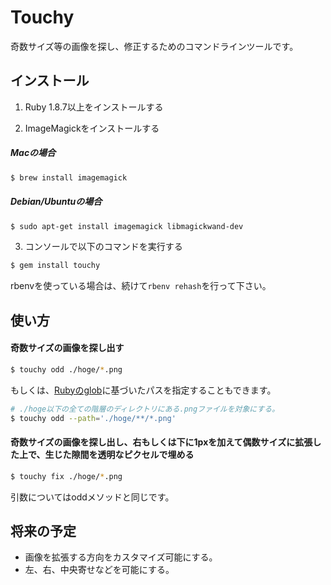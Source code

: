 # Touchy

奇数サイズ等の画像を探し、修正するためのコマンドラインツールです。

## インストール

1. Ruby 1.8.7以上をインストールする

2. ImageMagickをインストールする

  ##### Macの場合
  ```bash
  $ brew install imagemagick
  ```
  
  ##### Debian/Ubuntuの場合
  ```bash
  $ sudo apt-get install imagemagick libmagickwand-dev
  ```

3. コンソールで以下のコマンドを実行する

  ```bash
  $ gem install touchy
  ```

  rbenvを使っている場合は、続けて`rbenv rehash`を行って下さい。

## 使い方

#### 奇数サイズの画像を探し出す

```bash
$ touchy odd ./hoge/*.png
```

もしくは、[Rubyのglob](http://docs.ruby-lang.org/ja/1.9.3/method/Dir/s/glob.html)に基づいたパスを指定することもできます。

```bash
# ./hoge以下の全ての階層のディレクトリにある.pngファイルを対象にする。
$ touchy odd --path='./hoge/**/*.png'
```

#### 奇数サイズの画像を探し出し、右もしくは下に1pxを加えて偶数サイズに拡張した上で、生じた隙間を透明なピクセルで埋める

```bash
$ touchy fix ./hoge/*.png
```

引数についてはoddメソッドと同じです。

## 将来の予定

- 画像を拡張する方向をカスタマイズ可能にする。
- 左、右、中央寄せなどを可能にする。
